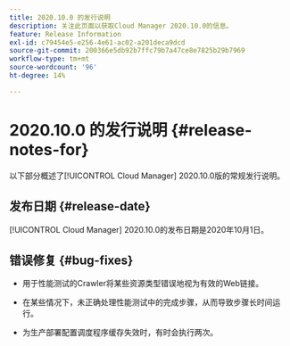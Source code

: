 ```yaml
---
title: 2020.10.0 的发行说明
description: 关注此页面以获取Cloud Manager 2020.10.0的信息。
feature: Release Information
exl-id: c79454e5-e256-4e61-ac02-a201deca9dcd
source-git-commit: 200366e5db92b7ffc79b7a47ce8e7825b29b7969
workflow-type: tm+mt
source-wordcount: '96'
ht-degree: 14%

---
```


# 2020.10.0 的发行说明 {#release-notes-for}

以下部分概述了[!UICONTROL Cloud Manager] 2020.10.0版的常规发行说明。

## 发布日期 {#release-date}

[!UICONTROL Cloud Manager] 2020.10.0的发布日期是2020年10月1日。

## 错误修复 {#bug-fixes}

* 用于性能测试的Crawler将某些资源类型错误地视为有效的Web链接。

* 在某些情况下，未正确处理性能测试中的完成步骤，从而导致步骤长时间运行。

* 为生产部署配置调度程序缓存失效时，有时会执行两次。
